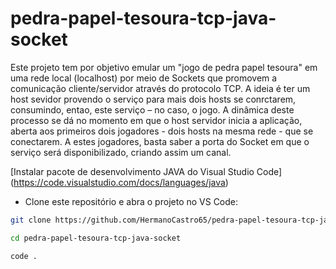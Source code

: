 # pedra-papel-tesoura-tcp-java-socket
  Este projeto tem por objetivo emular um "jogo de pedra papel tesoura" em uma rede local (localhost) por meio de Sockets que promovem a comunicação cliente/servidor através do protocolo TCP. A ideia é ter um host sevidor provendo o serviço para mais dois hosts se conrctarem,  consumindo, entao, este serviço – no caso, o jogo. A dinâmica deste processo se dá no momento em que o host servidor inicia a aplicação, aberta aos primeiros dois jogadores - dois hosts na mesma rede -  que se conectarem. A estes jogadores, basta saber a porta do Socket em que o serviço será disponibilizado, criando assim um canal.

[Instalar pacote de desenvolvimento JAVA do Visual Studio Code]
(https://code.visualstudio.com/docs/languages/java)

- Clone este repositório e abra o projeto no VS Code:

```bash
git clone https://github.com/HermanoCastro65/pedra-papel-tesoura-tcp-java-socket.git

cd pedra-papel-tesoura-tcp-java-socket

code .
```
